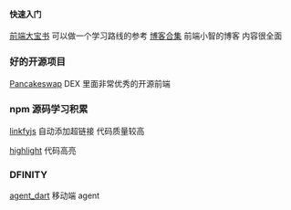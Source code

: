#### 快速入门

[前端大宝书](https://l552177239.github.io/note/) 可以做一个学习路线的参考
[博客合集](https://github.com/qq449245884/xiaozhi) 前端小智的博客 内容很全面

### 好的开源项目

[Pancakeswap](https://github.com/pancakeswap/pancake-frontend) DEX 里面非常优秀的开源前端

### npm 源码学习积累

[linkfyjs](https://github.com/Hypercontext/linkifyjs) 自动添加超链接 代码质量较高

[highlight](https://github.com/highlightjs/highlight.js) 代码高亮

### DFINITY

[agent_dart](https://github.com/AstroxNetwork/agent_dart) 移动端 agent
